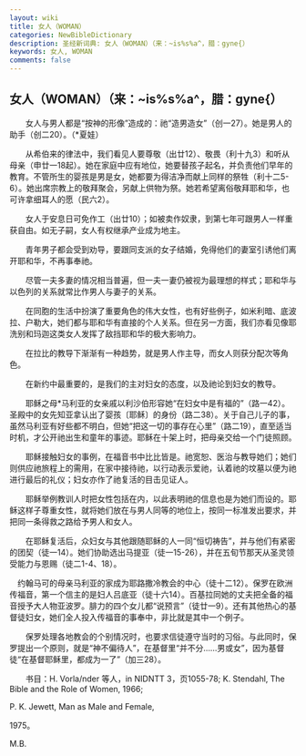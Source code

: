 ```yaml
---
layout: wiki
title: 女人（WOMAN）
categories: NewBibleDictionary
description: 圣经新词典: 女人（WOMAN）（来：~is%s%a^，腊：gyne{）
keywords: 女人, WOMAN
comments: false
---
```


## 女人（WOMAN）（来：~is%s%a^，腊：gyne{）

　　女人与男人都是“按神的形像”造成的：祂“造男造女”（创一27）。她是男人的助手（创二20）。（*夏娃）

　　从希伯来的律法中，我们看见人要尊敬（出廿12）、敬畏（利十九3）和听从母亲（申廿一18起）。她在家庭中应有地位，她要替孩子起名，并负责他们早年的教育。不管所生的婴孩是男是女，她都要为得洁净而献上同样的祭牲（利十二5-6）。她出席宗教上的敬拜聚会，另献上供物为祭。她若希望离俗敬拜耶和华，也可许拿细耳人的愿（民六2）。

　　女人于安息日可免作工（出廿10）；如被卖作奴隶，到第七年可跟男人一样重获自由。如无子嗣，女人有权继承产业成为地主。

　　青年男子都会受到劝导，要跟同支派的女子结婚，免得他们的妻室引诱他们离开耶和华，不再事奉祂。

　　尽管一夫多妻的情况相当普遍，但一夫一妻仍被视为最理想的样式；耶和华与以色列的关系就常比作男人与妻子的关系。

　　在同胞的生活中扮演了重要角色的伟大女性，也有好些例子，如米利暗、底波拉、户勒大，她们都与耶和华有直接的个人关系。但在另一方面，我们亦看见像耶洗别和玛迦这类女人发挥了敌挡耶和华的极大影响力。

　　在拉比的教导下渐渐有一种趋势，就是男人作主导，而女人则获分配次等角色。

　　在新约中最重要的，是我们的主对妇女的态度，以及祂论到妇女的教导。

　　耶稣之母*马利亚的女亲戚以利沙伯形容她“在妇女中是有福的”（路一42）。圣殿中的女先知亚拿认出了婴孩〔耶稣〕的身份（路二38）。关于自己儿子的事，虽然马利亚有好些都不明白，但她“把这一切的事存在心里”（路二19），直至适当时机，才公开祂出生和童年的事迹。耶稣在十架上时，把母亲交给一个门徒照顾。

　　耶稣接触妇女的事例，在福音书中比比皆是。祂宽恕、医治与教导她们；她们则供应祂旅程上的需用，在家中接待祂，以行动表示爱祂，认着祂的坟墓以便为祂进行最后的礼仪；妇女亦作了祂复活的目击见证人。

　　耶稣举例教训人时把女性包括在内，以此表明祂的信息也是为她们而设的。耶稣这样子尊重女性，就将她们放在与男人同等的地位上，按同一标准发出要求，并把同一条得救之路给予男人和女人。

　　在耶稣复活后，众妇女与其他跟随耶稣的人一同“恒切祷告”，并与他们有紧密的团契（徒一14）。她们协助选出马提亚（徒一15-26），并在五旬节那天从圣灵领受能力与恩赐（徒二1-4、18）。

 　约翰马可的母亲马利亚的家成为耶路撒冷教会的中心（徒十二12）。保罗在欧洲传福音，第一个信主的是妇人吕底亚（徒十六14）。百基拉同她的丈夫把全备的福音授予大人物亚波罗。腓力的四个女儿都“说预言”（徒廿一9）。还有其他热心的基督徒妇女，她们全人投入传福音的事奉中，非比就是其中一个例子。

　　保罗处理各地教会的个别情况时，也要求信徒遵守当时的习俗。与此同时，保罗提出一个原则，就是“神不偏待人”，在基督里“并不分……男或女”，因为基督徒“在基督耶稣里，都成为一了”（加三28）。

　　书目：H. Vorla/nder 等人，in NIDNTT 3，页1055-78; K. Stendahl, The Bible and the Role of Women, 1966;

P. K. Jewett, Man as Male and Female,

1975。

M.B.








